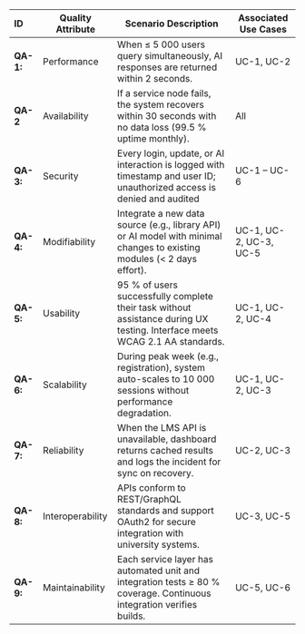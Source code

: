 
| **ID** | **Quality Attribute** | **Scenario Description** | **Associated Use Cases** |
|:----------------|--------------|---------------------------| ---------------------------|
| **QA-1:** |Performance| When ≤ 5 000 users query simultaneously, AI responses are returned within 2 seconds. | UC-1, UC-2 |
| **QA-2** |Availability| If a service node fails, the system recovers within 30 seconds with no data loss (99.5 % uptime monthly). | All |
| **QA-3:** |Security| Every login, update, or AI interaction is logged with timestamp and user ID; unauthorized access is denied and audited |UC-1 – UC-6|
| **QA-4:** |Modifiability| Integrate a new data source (e.g., library API) or AI model with minimal changes to existing modules (< 2 days effort). | UC-1, UC-2, UC-3, UC-5|
| **QA-5:** |Usability| 95 % of users successfully complete their task without assistance during UX testing. Interface meets WCAG 2.1 AA standards. | UC-1, UC-2, UC-4 |
| **QA-6:** |Scalability| During peak week (e.g., registration), system auto-scales to 10 000 sessions without performance degradation.|UC-1, UC-2, UC-3|
| **QA-7:** |Reliability| When the LMS API is unavailable, dashboard returns cached results and logs the incident for sync on recovery.  | UC-2, UC-3 |
| **QA-8:** |Interoperability| APIs conform to REST/GraphQL standards and support OAuth2 for secure integration with university systems.  |UC-3, UC-5 |
| **QA-9:** |Maintainability| Each service layer has automated unit and integration tests ≥ 80 % coverage. Continuous integration verifies builds. |UC-5, UC-6|

